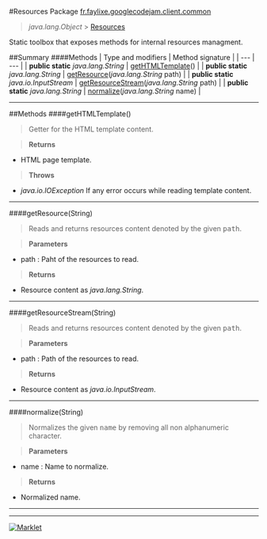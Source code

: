 #Resources
Package [fr.faylixe.googlecodejam.client.common](README.md)<br>

> *java.lang.Object* > [Resources](Resources.md)

Static toolbox that exposes methods for internal resources managment.

##Summary
####Methods
| Type and modifiers | Method signature |
| --- | --- |
| **public static** *java.lang.String* | [getHTMLTemplate](#gethtmltemplate)() |
| **public static** *java.lang.String* | [getResource](#getresourcestring)(*java.lang.String* path) |
| **public static** *java.io.InputStream* | [getResourceStream](#getresourcestreamstring)(*java.lang.String* path) |
| **public static** *java.lang.String* | [normalize](#normalizestring)(*java.lang.String* name) |

---


##Methods
####getHTMLTemplate()
> Getter for the HTML template content.

> **Returns**
* HTML page template.

> **Throws**
* *java.io.IOException* If any error occurs while reading template content.


---

####getResource(String)
> Reads and returns resources content denoted by the
 given <tt>path</tt>.

> **Parameters**
* path : Paht of the resources to read.

> **Returns**
* Resource content as *java.lang.String*.


---

####getResourceStream(String)
> Reads and returns resources content denoted by the
 given <tt>path</tt>.

> **Parameters**
* path : Path of the resources to read.

> **Returns**
* Resource content as *java.io.InputStream*.


---

####normalize(String)
> Normalizes the given <tt>name</tt> by removing
 all non alphanumeric character.

> **Parameters**
* name : Name to normalize.

> **Returns**
* Normalized name.


---

---

[![Marklet](https://img.shields.io/badge/Generated%20by-Marklet-green.svg)](https://github.com/Faylixe/marklet)